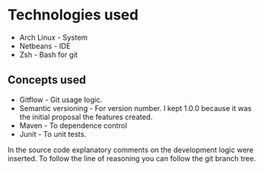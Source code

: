# Technologies used

* Arch Linux - System
* Netbeans - IDE
* Zsh - Bash for git

## Concepts used

* Gitflow - Git usage logic.
* Semantic versioning -  For version number. I kept 1.0.0 because it was the initial proposal the features created.
* Maven - To dependence control
* Junit - To unit tests.

In the source code explanatory comments on the development logic were inserted. To follow the line of reasoning you can follow the git branch tree.
